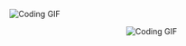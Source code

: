 ![Coding GIF](https://i.pinimg.com/originals/f3/4c/bc/f34cbcf5949fbe3606525fa5e2a0c236.gif)

<p align="center">
  <img src="https://media.giphy.com/media/https://i.pinimg.com/originals/f3/4c/bc/f34cbcf5949fbe3606525fa5e2a0c236.gif" alt="Coding GIF" />
</p>

